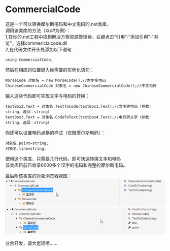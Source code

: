# CommercialCode
这是一个可以转换摩尔斯电码和中文电码的.net类库。  
调用该类库的方法（以c#为例）：  
1,在你的.net工程中找到解决方案资源管理器，右键点击“引用”-“添加引用”-“浏览”，选择commericialcode.dll  
2,在代码文件开头处添加以下语句
```
using CommercialCode;
```
然后在相应的位置键入你需要的实例化语句：

```
MorseCode 对象名 = new MorseCode();//摩尔斯电码
ChineseCommercialCode 对象名 = new ChineseCommercialCode();//中文电码
```
输入这些代码即可实现文字与电码的转换：

```
textBox2.Text = 对象名.TextToCode(textBox1.Text);//文字转电码（参数：string，返回：string）
textBox3.Text = 对象名.CodeToText(textBox4.Text);//电码转文字（参数：string，返回：string）
```

你还可以设置电码点横的样式（仅限摩尔斯电码）：

```
对象名.point=string;
对象名.line=string;
```
使用这个类库，只需要几行代码，即可快速转换文本和电码  
该类库目前已收录6000多个汉字的电码和完整的摩尔斯电码。

最后附该类库的对象浏览器视图：
![image](https://raw.githubusercontent.com/lycode404/CommercialCode/master/image/cncode.png)  
![image](https://raw.githubusercontent.com/lycode404/CommercialCode/master/image/morsecode.png)  

业余开发，请大佬轻喷......
